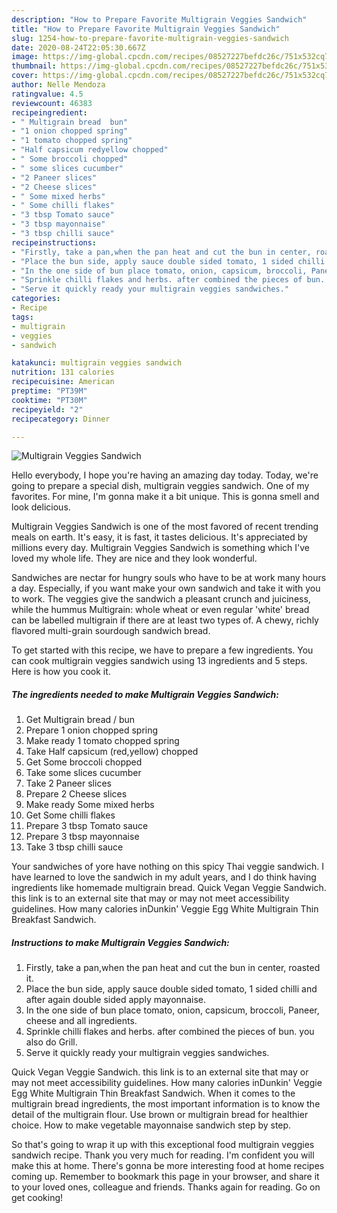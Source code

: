 ```yaml
---
description: "How to Prepare Favorite Multigrain Veggies Sandwich"
title: "How to Prepare Favorite Multigrain Veggies Sandwich"
slug: 1254-how-to-prepare-favorite-multigrain-veggies-sandwich
date: 2020-08-24T22:05:30.667Z
image: https://img-global.cpcdn.com/recipes/08527227befdc26c/751x532cq70/multigrain-veggies-sandwich-recipe-main-photo.jpg
thumbnail: https://img-global.cpcdn.com/recipes/08527227befdc26c/751x532cq70/multigrain-veggies-sandwich-recipe-main-photo.jpg
cover: https://img-global.cpcdn.com/recipes/08527227befdc26c/751x532cq70/multigrain-veggies-sandwich-recipe-main-photo.jpg
author: Nelle Mendoza
ratingvalue: 4.5
reviewcount: 46383
recipeingredient:
- " Multigrain bread  bun"
- "1 onion chopped spring"
- "1 tomato chopped spring"
- "Half capsicum redyellow chopped"
- " Some broccoli chopped"
- " some slices cucumber"
- "2 Paneer slices"
- "2 Cheese slices"
- " Some mixed herbs"
- " Some chilli flakes"
- "3 tbsp Tomato sauce"
- "3 tbsp mayonnaise"
- "3 tbsp chilli sauce"
recipeinstructions:
- "Firstly, take a pan,when the pan heat and cut the bun in center, roasted it."
- "Place the bun side, apply sauce double sided tomato, 1 sided chilli and after again double sided apply mayonnaise."
- "In the one side of bun place tomato, onion, capsicum, broccoli, Paneer, cheese and all ingredients."
- "Sprinkle chilli flakes and herbs. after combined the pieces of bun. you also do Grill."
- "Serve it quickly ready your multigrain veggies sandwiches."
categories:
- Recipe
tags:
- multigrain
- veggies
- sandwich

katakunci: multigrain veggies sandwich 
nutrition: 131 calories
recipecuisine: American
preptime: "PT39M"
cooktime: "PT30M"
recipeyield: "2"
recipecategory: Dinner

---
```



![Multigrain Veggies Sandwich](https://img-global.cpcdn.com/recipes/08527227befdc26c/751x532cq70/multigrain-veggies-sandwich-recipe-main-photo.jpg)

Hello everybody, I hope you're having an amazing day today. Today, we're going to prepare a special dish, multigrain veggies sandwich. One of my favorites. For mine, I'm gonna make it a bit unique. This is gonna smell and look delicious.

Multigrain Veggies Sandwich is one of the most favored of recent trending meals on earth. It's easy, it is fast, it tastes delicious. It's appreciated by millions every day. Multigrain Veggies Sandwich is something which I've loved my whole life. They are nice and they look wonderful.

Sandwiches are nectar for hungry souls who have to be at work many hours a day. Especially, if you want make your own sandwich and take it with you to work. The veggies give the sandwich a pleasant crunch and juiciness, while the hummus Multigrain: whole wheat or even regular &#39;white&#39; bread can be labelled multigrain if there are at least two types of. A chewy, richly flavored multi-grain sourdough sandwich bread.


To get started with this recipe, we have to prepare a few ingredients. You can cook multigrain veggies sandwich using 13 ingredients and 5 steps. Here is how you cook it.

<!--inarticleads1-->

##### The ingredients needed to make Multigrain Veggies Sandwich:

1. Get  Multigrain bread / bun
1. Prepare 1 onion chopped spring
1. Make ready 1 tomato chopped spring
1. Take Half capsicum (red,yellow) chopped
1. Get  Some broccoli chopped
1. Take  some slices cucumber
1. Take 2 Paneer slices
1. Prepare 2 Cheese slices
1. Make ready  Some mixed herbs
1. Get  Some chilli flakes
1. Prepare 3 tbsp Tomato sauce
1. Prepare 3 tbsp mayonnaise
1. Take 3 tbsp chilli sauce


Your sandwiches of yore have nothing on this spicy Thai veggie sandwich. I have learned to love the sandwich in my adult years, and I do think having ingredients like homemade multigrain bread. Quick Vegan Veggie Sandwich. this link is to an external site that may or may not meet accessibility guidelines. How many calories inDunkin&#39; Veggie Egg White Multigrain Thin Breakfast Sandwich. 

<!--inarticleads2-->

##### Instructions to make Multigrain Veggies Sandwich:

1. Firstly, take a pan,when the pan heat and cut the bun in center, roasted it.
1. Place the bun side, apply sauce double sided tomato, 1 sided chilli and after again double sided apply mayonnaise.
1. In the one side of bun place tomato, onion, capsicum, broccoli, Paneer, cheese and all ingredients.
1. Sprinkle chilli flakes and herbs. after combined the pieces of bun. you also do Grill.
1. Serve it quickly ready your multigrain veggies sandwiches.


Quick Vegan Veggie Sandwich. this link is to an external site that may or may not meet accessibility guidelines. How many calories inDunkin&#39; Veggie Egg White Multigrain Thin Breakfast Sandwich. When it comes to the multigrain bread ingredients, the most important information is to know the detail of the multigrain flour. Use brown or multigrain bread for healthier choice. How to make vegetable mayonnaise sandwich step by step. 

So that's going to wrap it up with this exceptional food multigrain veggies sandwich recipe. Thank you very much for reading. I'm confident you will make this at home. There's gonna be more interesting food at home recipes coming up. Remember to bookmark this page in your browser, and share it to your loved ones, colleague and friends. Thanks again for reading. Go on get cooking!
